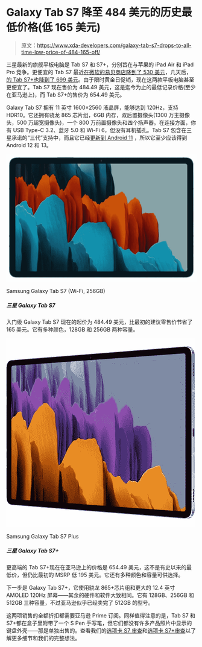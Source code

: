 # Galaxy Tab S7 降至 484 美元的历史最低价格(低 165 美元)

> 原文：<https://www.xda-developers.com/galaxy-tab-s7-drops-to-all-time-low-price-of-484-165-off/>

三星最新的旗舰平板电脑是 Tab S7 和 S7+，分别旨在与苹果的 iPad Air 和 iPad Pro 竞争。更便宜的 Tab S7 最近[在微软的易贝商店降到了 530 美元](https://www.xda-developers.com/samsungs-galaxy-tab-s7-is-now-on-sale-for-699-150-off/)，几天后，[的 Tab S7+也降到了 699 美元](https://www.xda-developers.com/samsungs-galaxy-tab-s7-now-on-sale-for-just-530/)。由于限时黄金日促销，现在这两款平板电脑甚至更便宜了。Tab S7 现在售价为 484.49 美元，这是迄今为止的最低记录价格(至少在亚马逊上)，而 Tab S7+的售价为 654.49 美元。

Galaxy Tab S7 拥有 11 英寸 1600×2560 液晶屏，能够达到 120Hz，支持 HDR10。它还拥有骁龙 865 芯片组，6GB 内存，双后置摄像头(1300 万主摄像头，500 万超宽摄像头)，一个 800 万前置摄像头和四个扬声器。在连接方面，你有 USB Type-C 3.2、蓝牙 5.0 和 Wi-Fi 6，但没有耳机插孔。Tab S7 包含在三星承诺的“三代”支持中，而且它已经[更新到 Android 11](https://www.xda-developers.com/here-are-the-new-productivity-features-added-in-the-samsung-galaxy-tab-s7s-one-ui-3-1-update/) ，所以它至少应该得到 Android 12 和 13。

 <picture>![This is the lowest price we've seen yet for the 256GB Galaxy Tab S7.](img/b8d2bd59471265600be185e7274c147f.png)</picture> 

Samsung Galaxy Tab S7 (Wi-Fi, 256GB)

##### 三星 Galaxy Tab S7

入门级 Galaxy Tab S7 现在的起价为 484.49 美元，比最初的建议零售价节省了 165 美元。它有多种颜色，128GB 和 256GB 两种容量。

 <picture>![The 128GB Galaxy Tab S7 Wi-Fi model is now $474.05 on Amazon, which is $375.95 off the original MSRP. ](img/4392ad28d778c8427c03b37334416df6.png)</picture> 

Samsung Galaxy Tab S7 Plus

##### 三星 Galaxy Tab S7+

更高端的 Tab S7+现在在亚马逊上的价格是 654.49 美元，这不是有史以来的最低价，但仍比最初的 MSRP 低 195 美元。它还有多种颜色和容量可供选择。

下一步是 Galaxy Tab S7+，它使用骁龙 865+芯片组和更大的 12.4 英寸 AMOLED 120Hz 屏幕——其余的硬件和软件大致相同。它有 128GB、256GB 和 512GB 三种容量，不过亚马逊似乎已经卖完了 512GB 的型号。

这两项销售的全额折扣都需要亚马逊 Prime 订阅。同样值得注意的是，Tab S7 和 S7+都在盒子里附带了一个 S Pen 手写笔，但它们都没有许多产品照片中显示的键盘外壳——那是单独出售的。查看我们的[选项卡 S7 审查](https://www.xda-developers.com/samsung-galaxy-tab-s7-review/)和[选项卡 S7+审查](https://www.xda-developers.com/samsung-galaxy-tab-s7-plus-preview/)以了解更多细节和我们的完整想法。